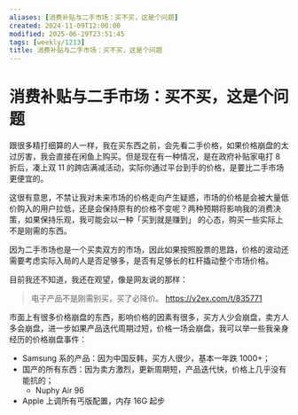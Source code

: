 ```yaml
---
aliases: [消费补贴与二手市场：买不买，这是个问题]
created: 2024-11-09T12:00:00
modified: 2025-06-29T23:51:45
tags: [weekly/1213]
title: 消费补贴与二手市场：买不买，这是个问题
---
```


# 消费补贴与二手市场：买不买，这是个问题

跟很多精打细算的人一样，我在买东西之前，会先看二手价格，如果价格崩盘的太过厉害，我会直接在闲鱼上购买。但是现在有一种情况，是在政府补贴家电打 8 折后，凑上双 11 的跨店满减活动，实际你通过平台到手的价格，是要比二手市场更便宜的。

这很有意思，不禁让我对未来市场的价格走向产生疑惑，市场的价格是会被大量低价购入的用户拉低，还是会保持原有的价格不变呢？两种预期将影响我的消费决策，如果保持乐观，我可能会以一种「买到就是赚到」 的心态，购买一些实际上不是刚需的东西。

因为二手市场也是一个买卖双方的市场，因此如果按照股票的思路，价格的波动还需要考虑实际入局的人是否足够多，是否有足够长的杠杆撬动整个市场价格。

目前我还不知道，我还在观望，像是网友说的那样：

> 电子产品不是刚需别买，买了必降价。
  https://v2ex.com/t/835771

市面上有很多价格崩盘的东西，影响价格的因素有很多，买方人少会崩盘，卖方人多会崩盘，进一步如果产品迭代周期过短，价格一场会崩盘，我可以举一些我亲身经历的价格崩盘事件：

  - Samsung 系的产品：因为中国反韩，买方人很少，基本一年跌 1000+；
  - 国产的所有东西：因为卖方激烈，更新周期短，产品迭代快，价格上几乎没有能抗的；
    - Nuphy Air 96
  - Apple 上调所有丐版配置，内存 16G 起步
